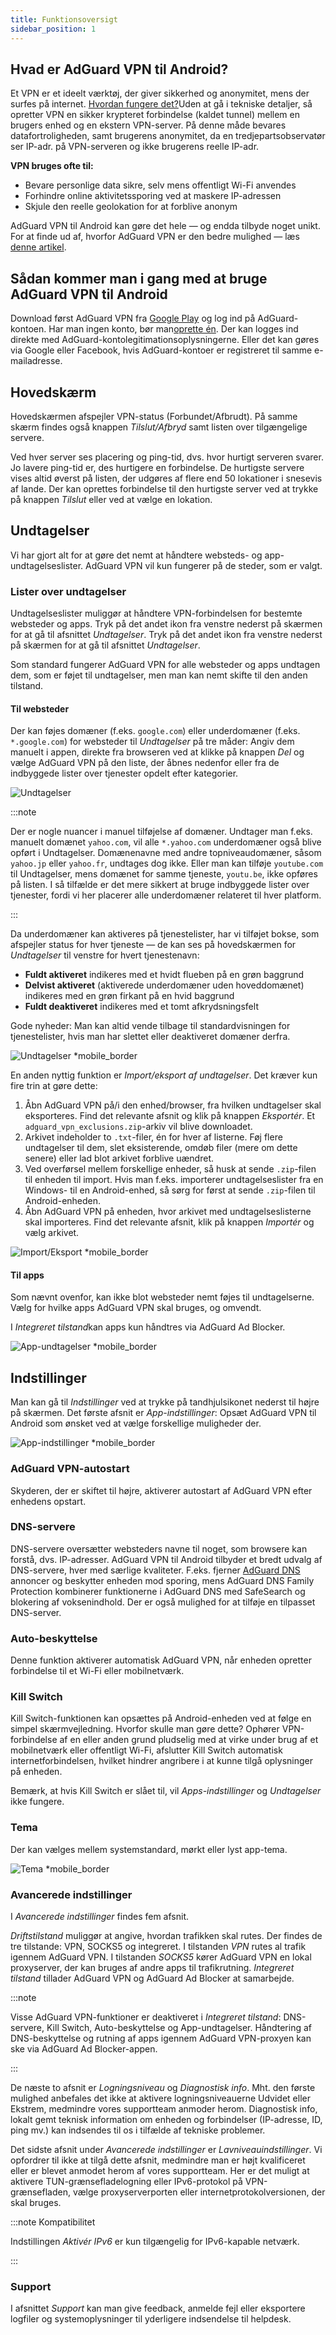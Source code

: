 ```yaml
---
title: Funktionsoversigt
sidebar_position: 1
---
```


## Hvad er AdGuard VPN til Android?

Et VPN er et ideelt værktøj, der giver sikkerhed og anonymitet, mens der surfes på internet. [Hvordan fungere det?](/general/how-vpn-works)Uden at gå i tekniske detaljer, så opretter VPN en sikker krypteret forbindelse (kaldet tunnel) mellem en brugers enhed og en ekstern VPN-server. På denne måde bevares datafortroligheden, samt brugerens anonymitet, da en tredjepartsobservatør ser IP-adr. på VPN-serveren og ikke brugerens reelle IP-adr.

**VPN bruges ofte til:**

- Bevare personlige data sikre, selv mens offentligt Wi-Fi anvendes
- Forhindre online aktivitetssporing ved at maskere IP-adressen
- Skjule den reelle geolokation for at forblive anonym

AdGuard VPN til Android kan gøre det hele — og endda tilbyde noget unikt. For at finde ud af, hvorfor AdGuard VPN er den bedre mulighed — læs [denne artikel](/general/why-adguard-vpn).

## Sådan kommer man i gang med at bruge AdGuard VPN til Android

Download først AdGuard VPN fra [Google Play](https://play.google.com/store/apps/details?id=com.adguard.vpn) og log ind på AdGuard-kontoen. Har man ingen konto, bør man[oprette én](https://auth.adguard.com/login.html). Der kan logges ind direkte med AdGuard-kontolegitimationsoplysningerne. Eller det kan gøres via Google eller Facebook, hvis AdGuard-kontoer er registreret til samme e-mailadresse.

## Hovedskærm

Hovedskærmen afspejler VPN-status (Forbundet/Afbrudt). På samme skærm findes også knappen *Tilslut/Afbryd* samt listen over tilgængelige servere.

Ved hver server ses placering og ping-tid, dvs. hvor hurtigt serveren svarer. Jo lavere ping-tid er, des hurtigere en forbindelse. De hurtigste servere vises altid øverst på listen, der udgøres af flere end 50 lokationer i snesevis af lande. Der kan oprettes forbindelse til den hurtigste server ved at trykke på knappen *Tilslut* eller ved at vælge en lokation.

## Undtagelser

Vi har gjort alt for at gøre det nemt at håndtere websteds- og app-undtagelseslister. AdGuard VPN vil kun fungerer på de steder, som er valgt.

### Lister over undtagelser

Undtagelseslister muliggør at håndtere VPN-forbindelsen for bestemte websteder og apps. Tryk på det andet ikon fra venstre nederst på skærmen for at gå til afsnittet *Undtagelser*. Tryk på det andet ikon fra venstre nederst på skærmen for at gå til afsnittet *Undtagelser*.

Som standard fungerer AdGuard VPN for alle websteder og apps undtagen dem, som er føjet til undtagelser, men man kan nemt skifte til den anden tilstand.

#### Til websteder

Der kan føjes domæner (f.eks. `google.com`) eller underdomæner (f.eks. `*.google.com`) for websteder til *Undtagelser* på tre måder: Angiv dem manuelt i appen, direkte fra browseren ved at klikke på knappen *Del* og vælge AdGuard VPN på den liste, der åbnes nedenfor eller fra de indbyggede lister over tjenester opdelt efter kategorier.

![Undtagelser](https://cdn.adguardvpn.com/public/Adguard/kb/VPN/Screenshots/add_site_android.jpg)

:::note

Der er nogle nuancer i manuel tilføjelse af domæner. Undtager man f.eks. manuelt domænet `yahoo.com`, vil alle `*.yahoo.com` underdomæner også blive opført i Undtagelser. Domænenavne med andre topniveaudomæner, såsom `yahoo.jp` eller `yahoo.fr`, undtages dog ikke. Eller man kan tilføje `youtube.com` til Undtagelser, mens domænet for samme tjeneste, `youtu.be`, ikke opføres på listen. I så tilfælde er det mere sikkert at bruge indbyggede lister over tjenester, fordi vi her placerer alle underdomæner relateret til hver platform.

:::

Da underdomæner kan aktiveres på tjenestelister, har vi tilføjet bokse, som afspejler status for hver tjeneste — de kan ses på hovedskærmen for *Undtagelser* til venstre for hvert tjenestenavn:

- **Fuldt aktiveret** indikeres med et hvidt flueben på en grøn baggrund
- **Delvist aktiveret** (aktiverede underdomæner uden hoveddomænet) indikeres med en grøn firkant på en hvid baggrund
- **Fuldt deaktiveret** indikeres med et tomt afkrydsningsfelt

 Gode nyheder: Man kan altid vende tilbage til standardvisningen for tjenestelister, hvis man har slettet eller deaktiveret domæner derfra.

![Undtagelser *mobile_border](https://cdn.adguardvpn.com/content/kb/vpn/android/statuses.png)

En anden nyttig funktion er *Import/eksport af undtagelser*. Det kræver kun fire trin at gøre dette:

1. Åbn AdGuard VPN på/i den enhed/browser, fra hvilken undtagelser skal eksporteres. Find det relevante afsnit og klik på knappen *Eksportér*. Et `adguard_vpn_exclusions.zip`-arkiv vil blive downloadet.
2. Arkivet indeholder to `.txt`-filer, én for hver af listerne. Føj flere undtagelser til dem, slet eksisterende, omdøb filer (mere om dette senere) eller lad blot arkivet forblive uændret.
3. Ved overførsel mellem forskellige enheder, så husk at sende `.zip`-filen til enheden til import. Hvis man f.eks. importerer undtagelseslister fra en Windows- til en Android-enhed, så sørg for først at sende `.zip`-filen til Android-enheden.
4. Åbn AdGuard VPN på enheden, hvor arkivet med undtagelseslisterne skal importeres. Find det relevante afsnit, klik på knappen *Importér* og vælg arkivet.

![Import/Eksport *mobile_border](https://cdn.adguardvpn.com/content/kb/vpn/android/imp-exp.png)

#### Til apps

Som nævnt ovenfor, kan ikke blot websteder nemt føjes til undtagelserne. Vælg for hvilke apps AdGuard VPN skal bruges, og omvendt.

I *Integreret tilstand*kan apps kun håndtres via AdGuard Ad Blocker.

![App-undtagelser *mobile_border](https://cdn.adguardvpn.com/content/kb/vpn/android/apps_settings.png)

## Indstillinger

Man kan gå til *Indstillinger* ved at trykke på tandhjulsikonet nederst til højre på skærmen. Det første afsnit er *App-indstillinger*: Opsæt AdGuard VPN til Android som ønsket ved at vælge forskellige muligheder der.

![App-indstillinger *mobile_border](https://cdn.adguardvpn.com/content/kb/vpn/android/app_settings.png)

### AdGuard VPN-autostart

Skyderen, der er skiftet til højre, aktiverer autostart af AdGuard VPN efter enhedens opstart.

### DNS-servere

DNS-servere oversætter websteders navne til noget, som browsere kan forstå, dvs. IP-adresser. AdGuard VPN til Android tilbyder et bredt udvalg af DNS-servere, hver med særlige kvaliteter. F.eks. fjerner [AdGuard DNS](https://adguard-dns.io/kb/) annoncer og beskytter enheden mod sporing, mens AdGuard DNS Family Protection kombinerer funktionerne i AdGuard DNS med SafeSearch og blokering af voksenindhold. Der er også mulighed for at tilføje en tilpasset DNS-server.

### Auto-beskyttelse

Denne funktion aktiverer automatisk AdGuard VPN, når enheden opretter forbindelse til et Wi-Fi eller mobilnetværk.

### Kill Switch

Kill Switch-funktionen kan opsættes på Android-enheden ved at følge en simpel skærmvejledning. Hvorfor skulle man gøre dette? Ophører VPN-forbindelse af en eller anden grund pludselig med at virke under brug af et mobilnetværk eller offentligt Wi-Fi, afslutter Kill Switch automatisk internetforbindelsen, hvilket hindrer angribere i at kunne tilgå oplysninger på enheden.

Bemærk, at hvis Kill Switch er slået til, vil *Apps-indstillinger* og *Undtagelser* ikke fungere.

### Tema

Der kan vælges mellem systemstandard, mørkt eller lyst app-tema.

![Tema *mobile_border](https://cdn.adguardvpn.com/content/kb/vpn/android/theme-light-dark.png)

### Avancerede indstillinger

I *Avancerede indstillinger* findes fem afsnit.

*Driftstilstand* muliggør at angive, hvordan trafikken skal rutes. Der findes de tre tilstande: VPN, SOCKS5 og integreret. I tilstanden *VPN* rutes al trafik igennem AdGuard VPN. I tilstanden *SOCKS5* kører AdGuard VPN en lokal proxyserver, der kan bruges af andre apps til trafikrutning. *Integreret tilstand* tillader AdGuard VPN og AdGuard Ad Blocker at samarbejde.

:::note

Visse AdGuard VPN-funktioner er deaktiveret i *Integreret tilstand*: DNS-servere, Kill Switch, Auto-beskyttelse og App-undtagelser. Håndtering af DNS-beskyttelse og rutning af apps igennem AdGuard VPN-proxyen kan ske via AdGuard Ad Blocker-appen.

:::

De næste to afsnit er *Logningsniveau* og *Diagnostisk info*. Mht. den første mulighed anbefales det ikke at aktivere logningsniveauerne Udvidet eller Ekstrem, medmindre vores supportteam anmoder herom. Diagnostisk info, lokalt gemt teknisk information om enheden og forbindelser (IP-adresse, ID, ping mv.) kan indsendes til os i tilfælde af tekniske problemer.

Det sidste afsnit under *Avancerede indstillinger* er *Lavniveauindstillinger*. Vi opfordrer til ikke at tilgå dette afsnit, medmindre man er højt kvalificeret eller er blevet anmodet herom af vores supportteam. Her er det muligt at aktivere TUN-grænsefladelogning eller IPv6-protokol på VPN-grænsefladen, vælge proxyserverporten eller internetprotokolversionen, der skal bruges.

:::note Kompatibilitet

Indstillingen *Aktivér IPv6* er kun tilgængelig for IPv6-kapable netværk.

:::

### Support

I afsnittet *Support* kan man give feedback, anmelde fejl eller eksportere logfiler og systemoplysninger til yderligere indsendelse til helpdesk.
